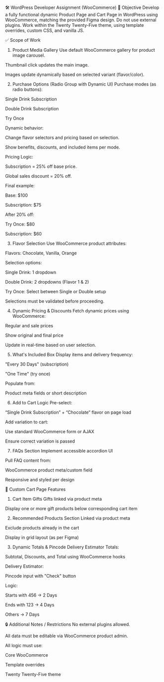 🛠️ WordPress Developer Assignment (WooCommerce)
📌 Objective
Develop a fully functional dynamic Product Page and Cart Page in WordPress using WooCommerce, matching the provided Figma design.
Do not use external plugins. Work within the Twenty Twenty-Five theme, using template overrides, custom CSS, and vanilla JS.

✅ Scope of Work
1. Product Media Gallery
Use default WooCommerce gallery for product image carousel.

Thumbnail click updates the main image.

Images update dynamically based on selected variant (flavor/color).

2. Purchase Options (Radio Group with Dynamic UI)
Purchase modes (as radio buttons):

Single Drink Subscription

Double Drink Subscription

Try Once

Dynamic behavior:

Change flavor selectors and pricing based on selection.

Show benefits, discounts, and included items per mode.

Pricing Logic:

Subscription = 25% off base price.

Global sales discount = 20% off.

Final example:

Base: $100

Subscription: $75

After 20% off:

Try Once: $80

Subscription: $60

3. Flavor Selection
Use WooCommerce product attributes:

Flavors: Chocolate, Vanilla, Orange

Selection options:

Single Drink: 1 dropdown

Double Drink: 2 dropdowns (Flavor 1 & 2)

Try Once: Select between Single or Double setup

Selections must be validated before proceeding.

4. Dynamic Pricing & Discounts
Fetch dynamic prices using WooCommerce:

Regular and sale prices

Show original and final price

Update in real-time based on user selection.

5. What's Included Box
Display items and delivery frequency:

"Every 30 Days" (subscription)

"One Time" (try once)

Populate from:

Product meta fields or short description

6. Add to Cart Logic
Pre-select:

“Single Drink Subscription” + “Chocolate” flavor on page load

Add variation to cart:

Use standard WooCommerce form or AJAX

Ensure correct variation is passed

7. FAQs Section
Implement accessible accordion UI

Pull FAQ content from:

WooCommerce product meta/custom field

Responsive and styled per design

🛒 Custom Cart Page Features
1. Cart Item Gifts
Gifts linked via product meta

Display one or more gift products below corresponding cart item

2. Recommended Products Section
Linked via product meta

Exclude products already in the cart

Display in grid layout (as per Figma)

3. Dynamic Totals & Pincode Delivery Estimator
Totals:

Subtotal, Discounts, and Total using WooCommerce hooks

Delivery Estimator:

Pincode input with "Check" button

Logic:

Starts with 456 → 2 Days

Ends with 123 → 4 Days

Others → 7 Days

🔒 Additional Notes / Restrictions
No external plugins allowed.

All data must be editable via WooCommerce product admin.

All logic must use:

Core WooCommerce

Template overrides

Twenty Twenty-Five theme
